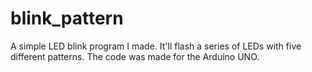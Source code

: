 # blink_pattern

A simple LED blink program I made. It'll flash a series of LEDs with five different patterns. The code was made for the Arduino UNO.
